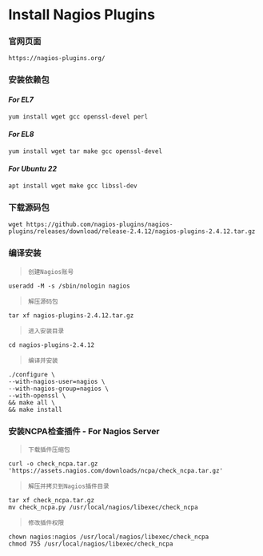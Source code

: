 # Install Nagios Plugins

### 官网页面
```shell
https://nagios-plugins.org/
```

### 安装依赖包
#### ***For EL7***
```shell
yum install wget gcc openssl-devel perl
```
#### ***For EL8***
```shell
yum install wget tar make gcc openssl-devel
```
#### ***For Ubuntu 22***
```shell
apt install wget make gcc libssl-dev
```

### 下载源码包
```shell
wget https://github.com/nagios-plugins/nagios-plugins/releases/download/release-2.4.12/nagios-plugins-2.4.12.tar.gz
```

### 编译安装
>`创建Nagios账号`
```shell
useradd -M -s /sbin/nologin nagios
```
>`解压源码包`
```shell
tar xf nagios-plugins-2.4.12.tar.gz
```
>`进入安装目录`
```shell
cd nagios-plugins-2.4.12
```
>`编译并安装`
```shell
./configure \
--with-nagios-user=nagios \
--with-nagios-group=nagios \
--with-openssl \
&& make all \
&& make install
```

### 安装NCPA检查插件 - For Nagios Server
>`下载插件压缩包`
```shell
curl -o check_ncpa.tar.gz 'https://assets.nagios.com/downloads/ncpa/check_ncpa.tar.gz'
```
>`解压并拷贝到Nagios插件目录`
```shell
tar xf check_ncpa.tar.gz
mv check_ncpa.py /usr/local/nagios/libexec/check_ncpa
```
>`修改插件权限`
```shell
chown nagios:nagios /usr/local/nagios/libexec/check_ncpa
chmod 755 /usr/local/nagios/libexec/check_ncpa
```
